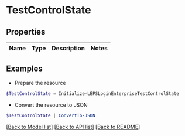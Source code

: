 # TestControlState
## Properties

Name | Type | Description | Notes
------------ | ------------- | ------------- | -------------

## Examples

- Prepare the resource
```powershell
$TestControlState = Initialize-LEPSLoginEnterpriseTestControlState 
```

- Convert the resource to JSON
```powershell
$TestControlState | ConvertTo-JSON
```

[[Back to Model list]](../README.md#documentation-for-models) [[Back to API list]](../README.md#documentation-for-api-endpoints) [[Back to README]](../README.md)

